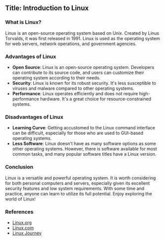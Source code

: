  ## Title: Introduction to Linux

### What is Linux?

Linux is an open-source operating system based on Unix. Created by Linus Torvalds, it was first released in 1991. Linux is used as the operating system for web servers, network operations, and government agencies.


### Advantages of Linux

- **Open Source**: Linux is an open-source operating system. Developers can contribute to its source code, and users can customize their operating system according to their needs.
- **Security**: Linux is known for its robust security. It's less susceptible to viruses and malware compared to other operating systems.
- **Performance**: Linux operates efficiently and does not require high-performance hardware. It's a great choice for resource-constrained systems.

### Disadvantages of Linux

- **Learning Curve**: Getting accustomed to the Linux command interface can be difficult, especially for those who are used to GUI-based operating systems.
- **Less Software**: Linux doesn't have as many software options as some other operating systems. However, there is software available for most common tasks, and many popular software titles have a Linux version.

### Conclusion

Linux is a versatile and powerful operating system. It is worth considering for both personal computers and servers, especially given its excellent security features and low system requirements. With some time and practice, anyone can learn to utilize its full potential. Enjoy exploring the world of Linux!

### References

- [Linux.org](https://www.linux.org/)
- [Linux.com](https://www.linux.com/)
- [Linux Journey](https://linuxjourney.com/)